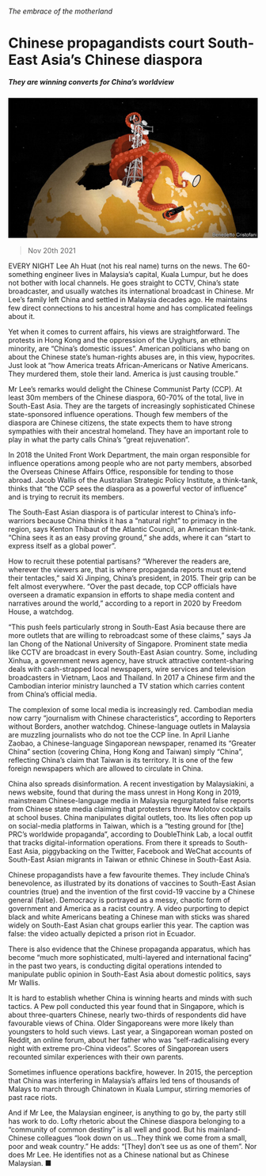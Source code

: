 ###### The embrace of the motherland

# Chinese propagandists court South-East Asia’s Chinese diaspora 

##### They are winning converts for China’s worldview 

![image](images/20211120_ASD002_0.jpg) 

> Nov 20th 2021 

EVERY NIGHT Lee Ah Huat (not his real name) turns on the news. The 60-something engineer lives in Malaysia’s capital, Kuala Lumpur, but he does not bother with local channels. He goes straight to CCTV, China’s state broadcaster, and usually watches its international broadcast in Chinese. Mr Lee’s family left China and settled in Malaysia decades ago. He maintains few direct connections to his ancestral home and has complicated feelings about it.

Yet when it comes to current affairs, his views are straightforward. The protests in Hong Kong and the oppression of the Uyghurs, an ethnic minority, are “China’s domestic issues”. American politicians who bang on about the Chinese state’s human-rights abuses are, in this view, hypocrites. Just look at “how America treats African-Americans or Native Americans. They murdered them, stole their land. America is just causing trouble.”


Mr Lee’s remarks would delight the Chinese Communist Party (CCP). At least 30m members of the Chinese diaspora, 60-70% of the total, live in South-East Asia. They are the targets of increasingly sophisticated Chinese state-sponsored influence operations. Though few members of the diaspora are Chinese citizens, the state expects them to have strong sympathies with their ancestral homeland. They have an important role to play in what the party calls China’s “great rejuvenation”.

In 2018 the United Front Work Department, the main organ responsible for influence operations among people who are not party members, absorbed the Overseas Chinese Affairs Office, responsible for tending to those abroad. Jacob Wallis of the Australian Strategic Policy Institute, a think-tank, thinks that “the CCP sees the diaspora as a powerful vector of influence” and is trying to recruit its members.

The South-East Asian diaspora is of particular interest to China’s info-warriors because China thinks it has a “natural right” to primacy in the region, says Kenton Thibaut of the Atlantic Council, an American think-tank. “China sees it as an easy proving ground,” she adds, where it can “start to express itself as a global power”.

How to recruit these potential partisans? “Wherever the readers are, wherever the viewers are, that is where propaganda reports must extend their tentacles,” said Xi Jinping, China’s president, in 2015. Their grip can be felt almost everywhere. “Over the past decade, top CCP officials have overseen a dramatic expansion in efforts to shape media content and narratives around the world,” according to a report in 2020 by Freedom House, a watchdog.

“This push feels particularly strong in South-East Asia because there are more outlets that are willing to rebroadcast some of these claims,” says Ja Ian Chong of the National University of Singapore. Prominent state media like CCTV are broadcast in every South-East Asian country. Some, including Xinhua, a government news agency, have struck attractive content-sharing deals with cash-strapped local newspapers, wire services and television broadcasters in Vietnam, Laos and Thailand. In 2017 a Chinese firm and the Cambodian interior ministry launched a TV station which carries content from China’s official media.

The complexion of some local media is increasingly red. Cambodian media now carry “journalism with Chinese characteristics”, according to Reporters without Borders, another watchdog. Chinese-language outlets in Malaysia are muzzling journalists who do not toe the CCP line. In April Lianhe Zaobao, a Chinese-language Singaporean newspaper, renamed its “Greater China” section (covering China, Hong Kong and Taiwan) simply “China”, reflecting China’s claim that Taiwan is its territory. It is one of the few foreign newspapers which are allowed to circulate in China.

China also spreads disinformation. A recent investigation by Malaysiakini, a news website, found that during the mass unrest in Hong Kong in 2019, mainstream Chinese-language media in Malaysia regurgitated false reports from Chinese state media claiming that protesters threw Molotov cocktails at school buses. China manipulates digital outlets, too. Its lies often pop up on social-media platforms in Taiwan, which is a “testing ground for [the] PRC’s worldwide propaganda”, according to DoubleThink Lab, a local outfit that tracks digital-information operations. From there it spreads to South-East Asia, piggybacking on the Twitter, Facebook and WeChat accounts of South-East Asian migrants in Taiwan or ethnic Chinese in South-East Asia.

Chinese propagandists have a few favourite themes. They include China’s benevolence, as illustrated by its donations of vaccines to South-East Asian countries (true) and the invention of the first covid-19 vaccine by a Chinese general (false). Democracy is portrayed as a messy, chaotic form of government and America as a racist country. A video purporting to depict black and white Americans beating a Chinese man with sticks was shared widely on South-East Asian chat groups earlier this year. The caption was false: the video actually depicted a prison riot in Ecuador.

There is also evidence that the Chinese propaganda apparatus, which has become “much more sophisticated, multi-layered and international facing” in the past two years, is conducting digital operations intended to manipulate public opinion in South-East Asia about domestic politics, says Mr Wallis.

It is hard to establish whether China is winning hearts and minds with such tactics. A Pew poll conducted this year found that in Singapore, which is about three-quarters Chinese, nearly two-thirds of respondents did have favourable views of China. Older Singaporeans were more likely than youngsters to hold such views. Last year, a Singaporean woman posted on Reddit, an online forum, about her father who was “self-radicalising every night with extreme pro-China videos”. Scores of Singaporean users recounted similar experiences with their own parents.

Sometimes influence operations backfire, however. In 2015, the perception that China was interfering in Malaysia’s affairs led tens of thousands of Malays to march through Chinatown in Kuala Lumpur, stirring memories of past race riots.

And if Mr Lee, the Malaysian engineer, is anything to go by, the party still has work to do. Lofty rhetoric about the Chinese diaspora belonging to a “community of common destiny” is all well and good. But his mainland-Chinese colleagues “look down on us…They think we come from a small, poor and weak country.” He adds: “[They] don’t see us as one of them”. Nor does Mr Lee. He identifies not as a Chinese national but as Chinese Malaysian. ■

